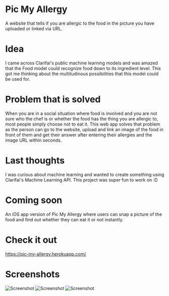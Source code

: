 # Pic My Allergy
A website that tells if you are allergic to the food in the picture you have uploaded or linked via URL.

# Idea
I came across Clarifai's public machine learning models and was amazed that the Food model could recognize food down to its ingredient level. This got me thinking about the multitudinous possibilities that this model could be used for.<br />

# Problem that is solved
When you are in a social situation where food is involved and you are not sure who the chef is or whether the food has the thing you are allergic to, most people simply choose not to eat it. This web app solves that problem as the person can go to the website, upload and link an image of the food in front of them and get their answer after entering their allergies and the image URL within seconds.

# Last thoughts
I was curious about machine learning and wanted to create something using Clarifai's Machine Learning API. This project was super fun to work on :D

# Coming soon
An iOS app version of Pic My Allergy where users can snap a picture of the food and find out whether they can eat it or not instantly. 

# Check it out
https://pic-my-allergy.herokuapp.com/<br />

# Screenshots
![Screenshot](https://github.com/Anupya/pic-my-allergy/blob/master/screenshot_1.PNG)
![Screenshot](https://github.com/Anupya/pic-my-allergy/blob/master/screenshot_2.png)
![Screenshot](https://github.com/Anupya/pic-my-allergy/blob/master/screenshot_3.PNG)

